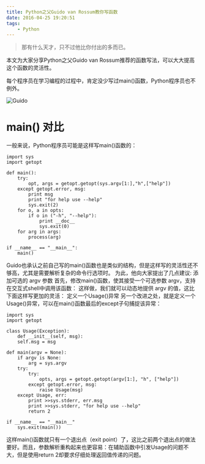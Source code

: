 ```yaml
---
title: Python之父Guido van Rossum教你写函数
date: 2016-04-25 19:20:51
tags:
    - Python
---
```


> 那有什么天才，只不过他比你付出的多而已。

本文为大家分享Python之父Guido van Rossum推荐的函数写法，可以大大提高这个函数的灵活性。

<!-- more -->

每个程序员在学习编程的过程中，肯定没少写过main()函数，Python程序员也不例外。

![Guido](https://s2.ax1x.com/2020/02/03/1UVz7t.jpg)

# main() 对比

一般来说，Python程序员可能是这样写main()函数的：

```
import sys
import getopt

def main():
    try:
        opt, args = getopt.getopt(sys.argv[1:],"h",["help"])
    except getopt.error, msg:
        print msg
        print "for help use --help"
        sys.exit(2)
    for o, a in opts:
        if o in ("-h", "--help"):
            print __doc__
            sys.exit(0)
    for arg in args:
        process(arg)

if __name__ == "__main__":
    main()
```

Guido也承认之前自己写的main()函数也是类似的结构，但是这样写的灵活性还不够高，尤其是需要解析复杂的命令行选项时。
为此，他向大家提出了几点建议:
添加可选的 argv 参数
首先，修改main()函数，使其接受一个可选参数 argv，支持在交互式shell中调用该函数：
这样做，我们就可以动态地提供 argv 的值，这比下面这样写更加的灵活：
定义一个Usage()异常
另一个改进之处，就是定义一个Usage()异常，可以在main()函数最后的except子句捕捉该异常：

```
import sys
import getopt

class Usage(Exception):
    def __init__(self, msg):
    self.msg = msg
	
def main(argv = None):
    if argv is None:
        arg = sys.argv
    try:
        try:
            opts, args = getopt.getopt(argv[1:], "h", ["help"])
        except getopt.error, msg:
            raise Usage(msg)
    except Usage, err:
        print >>sys.stderr, err.msg
        print >>sys.stderr, "for help use --help"
        return 2
			
if __name__ == "__main__"
    sys.exit(main())
```

这样main()函数就只有一个退出点（exit point）了，这比之前两个退出点的做法要好。而且，参数解析重构起来也更容易：在辅助函数中引发Usage的问题不大，但是使用return 2却要求仔细处理返回值传递的问题。



